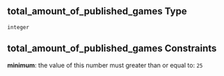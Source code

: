 ## total_amount_of_published_games Type

`integer`

## total_amount_of_published_games Constraints

**minimum**: the value of this number must greater than or equal to: `25`
